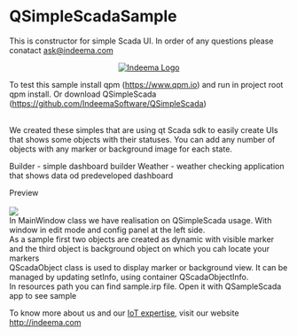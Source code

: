 # QSimpleScadaSample
This is constructor for simple Scada UI. In order of any questions please conatact ask@indeema.com

<a href="http://www.indeema.com">
  <p align="center">
  <img src="http://indeema.com/images/logoIn.png" alt="Indeema Logo"/>
</p>
</a>

To test this sample install qpm (https://www.qpm.io) and run in project root qpm install. Or download QSimpleScada (https://github.com/IndeemaSoftware/QSimpleScada)

<br>
We created these simples that are using qt Scada sdk to easily create UIs that shows some objects with their statuses. 
You can add any number of objects with any marker or background image for each state.

Builder - simple dashboard builder
Weather - weather checking application that shows data od predeveloped dashboard
<br>

Preview
<br>
<br>
<img src="https://github.com/IndeemaSoftware/QSimpleScada/blob/Assets/qsimplescada.gif" />
<br>
In MainWindow class we have realisation on QSimpleScada usage. With window in edit mode and config panel at the left side.
<br>
As a sample first two objects are created as dynamic with visible marker and the third object is background object on which you cah locate your markers
<br>
QScadaObject class is used to display marker or background view. It can be managed by updating setInfo, using container QScadaObjectInfo.
<br>
In resources path you can find sample.irp file. Open it with QSampleScada app to see sample

To know more about us and our [IoT expertise](https://indeema.com/services/iot), visit our website http://indeema.com
